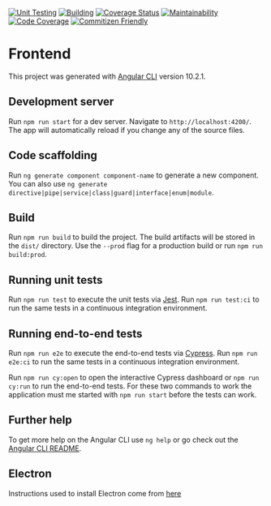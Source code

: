 [![Unit Testing](https://github.com/marcobuschini/angular-application-dev-ops-starter/actions/workflows/unittest.yml/badge.svg)](https://github.com/marcobuschini/angular-application-dev-ops-starter/actions/workflows/unittest.yml)
[![Building](https://github.com/marcobuschini/angular-application-dev-ops-starter/actions/workflows/build.yml/badge.svg)](https://github.com/marcobuschini/angular-application-dev-ops-starter/actions/workflows/build.yml)
[![Coverage Status](https://coveralls.io/repos/github/marcobuschini/angular-application-dev-ops-starter/badge.svg)](https://coveralls.io/github/marcobuschini/angular-application-dev-ops-starter)
[![Maintainability](https://qlty.sh/gh/marcobuschini/projects/angular-application-dev-ops-starter/maintainability.svg)](https://qlty.sh/gh/marcobuschini/projects/angular-application-dev-ops-starter)
[![Code Coverage](https://qlty.sh/gh/marcobuschini/projects/angular-application-dev-ops-starter/coverage.svg)](https://qlty.sh/gh/marcobuschini/projects/angular-application-dev-ops-starter)
[![Commitizen Friendly](https://img.shields.io/badge/commitizen-friendly-brightgreen)](http://commitizen.github.io/cz-cli/)

# Frontend

This project was generated with [Angular CLI](https://github.com/angular/angular-cli) version 10.2.1.

## Development server

Run `npm run start` for a dev server. Navigate to `http://localhost:4200/`. The app will automatically reload if you change any of the source files.

## Code scaffolding

Run `ng generate component component-name` to generate a new component. You can also use `ng generate directive|pipe|service|class|guard|interface|enum|module`.

## Build

Run `npm run build` to build the project. The build artifacts will be stored in the `dist/` directory. Use the `--prod` flag for a production build or run `npm run build:prod`.

## Running unit tests

Run `npm run test` to execute the unit tests via [Jest](https://jestjs.io/). Run `npm run test:ci` to run the same tests in a continuous integration environment.

## Running end-to-end tests

Run `npm run e2e` to execute the end-to-end tests via [Cypress](https://www.cypress.io/). Run `npm run e2e:ci` to run the same tests in a continuous integration environment.

Run `npm run cy:open` to open the interactive Cypress dashboard or `npm run cy:run` to run the end-to-end tests. For these two commands to work the application must me started with `npm run start` before the tests can work.

## Further help

To get more help on the Angular CLI use `ng help` or go check out the [Angular CLI README](https://github.com/angular/angular-cli/blob/master/README.md).

## Electron

Instructions used to install Electron come from [here](https://www.sitepoint.com/build-a-desktop-application-with-electron-and-angular/)
